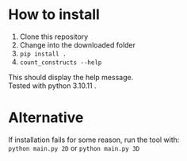 # How to install


1. Clone this repository
2. Change into the downloaded folder
3. ``pip install .``
4. ``count_constructs --help``

This should display the help message.  
Tested with python 3.10.11 .


# Alternative
If installation fails for some reason, run the tool with:  
``python main.py 2D`` or ``python main.py 3D``